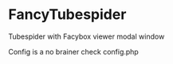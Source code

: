 FancyTubespider
===============

Tubespider with Facybox viewer modal window

Config is a no brainer
check config.php

